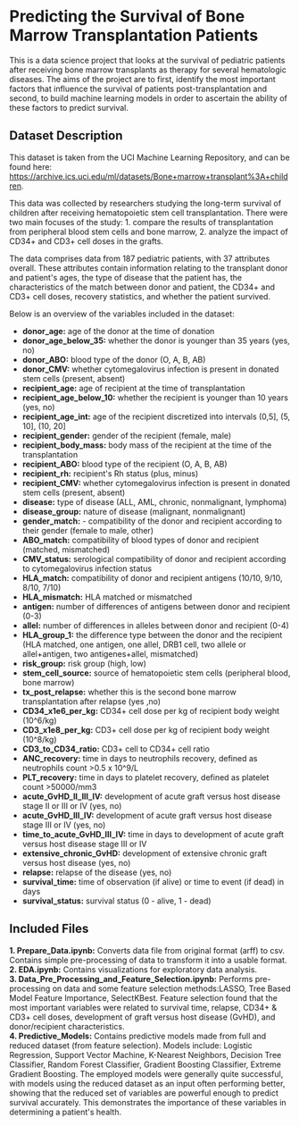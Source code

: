 # Predicting the Survival of Bone Marrow Transplantation Patients

This is a data science project that looks at the survival of pediatric patients after receiving bone marrow transplants as therapy for several hematologic diseases. The aims of the project are to first, identify the most important factors that influence the survival of patients post-transplantation and second, to build machine learning models in order to ascertain the ability of these factors to predict survival. 

## Dataset Description

This dataset is taken from the UCI Machine Learning Repository, and can be found here: https://archive.ics.uci.edu/ml/datasets/Bone+marrow+transplant%3A+children. 

This data was collected by researchers studying the long-term survival of children after receiving hematopoietic stem cell transplantation. There were two main focuses of the study: 1. compare the results of transplantation from peripheral blood stem cells and bone marrow, 2. analyze the impact of CD34+ and CD3+ cell doses in the grafts. 

The data comprises data from 187 pediatric patients, with 37 attributes overall. These attributes contain information relating to the transplant donor and patient's ages, the type of disease that the patient has, the characteristics of the match between donor and patient, the CD34+ and CD3+ cell doses, recovery statistics, and whether the patient survived.

Below is an overview of the variables included in the dataset:

- **donor_age:** age of the donor at the time of donation
- **donor_age_below_35:** whether the donor is younger than 35 years (yes, no)
- **donor_ABO:** blood type of the donor (O, A, B, AB)
- **donor_CMV:** whether cytomegalovirus infection is present in donated stem cells (present, absent)
- **recipient_age:** age of recipient at the time of transplantation
- **recipient_age_below_10:** whether the recipient is younger than 10 years (yes, no)
- **recipient_age_int:** age of the recipient discretized into intervals (0,5], (5, 10], (10, 20]
- **recipient_gender:** gender of the recipient (female, male)
- **recipient_body_mass:** body mass of the recipient at the time of the transplantation
- **recipient_ABO:** blood type of the recipient (O, A, B, AB)
- **recipient_rh:** recipient's Rh status (plus, minus)
- **recipient_CMV:** whether cytomegalovirus infection is present in donated stem cells (present, absent)
- **disease:** type of disease (ALL, AML, chronic, nonmalignant, lymphoma)
- **disease_group:** nature of disease (malignant, nonmalignant)
- **gender_match:** - compatibility of the donor and recipient according to their gender (female to male, other)
- **ABO_match:** compatibility of blood types of donor and recipient (matched, mismatched)
- **CMV_status:** serological compatibility of donor and recipient according to cytomegalovirus infection status
- **HLA_match:** compatibility of donor and recipient antigens (10/10, 9/10, 8/10, 7/10)
- **HLA_mismatch:** HLA matched or mismatched
- **antigen:** number of differences of antigens between donor and recipient (0-3)
- **allel:** number of differences in alleles between donor and recipient (0-4)
- **HLA_group_1:** the difference type between the donor and the recipient (HLA matched, one antigen, one allel, DRB1 cell, two allele or allel+antigen, two antigenes+allel, mismatched)
- **risk_group:** risk group (high, low)
- **stem_cell_source:** source of hematopoietic stem cells (peripheral blood, bone marrow)
- **tx_post_relapse:** whether this is the second bone marrow transplantation after relapse (yes ,no)
- **CD34_x1e6_per_kg:** CD34+ cell dose per kg of recipient body weight (10^6/kg)
- **CD3_x1e8_per_kg:** CD3+ cell dose per kg of recipient body weight (10^8/kg)
- **CD3_to_CD34_ratio:** CD3+ cell to CD34+ cell ratio
- **ANC_recovery:** time in days to neutrophils recovery, defined as neutrophils count >0.5 x 10^9/L
- **PLT_recovery:** time in days to platelet recovery, defined as platelet count >50000/mm3
- **acute_GvHD_II_III_IV:** development of acute graft versus host disease stage II or III or IV (yes, no)
- **acute_GvHD_III_IV:** development of acute graft versus host disease stage III or IV (yes, no)
- **time_to_acute_GvHD_III_IV:** time in days to development of acute graft versus host disease stage III or IV
- **extensive_chronic_GvHD:** development of extensive chronic graft versus host disease (yes, no)
- **relapse:** relapse of the disease (yes, no)
- **survival_time:** time of observation (if alive) or time to event (if dead) in days
- **survival_status:** survival status (0 - alive, 1 - dead)

## Included Files

**1. Prepare_Data.ipynb:** Converts data file from original format (arff) to csv. Contains simple pre-processing of data to transform it into a usable format.\
**2. EDA.ipynb:** Contains visualizations for exploratory data analysis.\
**3. Data_Pre_Processing_and_Feature_Selection.ipynb:** Performs pre-processing on data and some feature selection methods:LASSO, Tree Based Model Feature Importance, SelectKBest. Feature selection found that the most important variables were related to survival time, relapse, CD34+ & CD3+ cell doses, development of graft versus host disease (GvHD), and donor/recipient characteristics.\
**4. Predictive_Models:** Contains predictive models made from full and reduced dataset (from feature selection). Models include: Logistic Regression, Support Vector Machine, K-Nearest Neighbors, Decision Tree Classifier, Random Forest Classifier, Gradient Boosting Classifier, Extreme Gradient Boosting. The employed models were generally quite successful, with models using the reduced dataset as an input often performing better, showing that the reduced set of variables are powerful enough to predict survival accurately. This demonstrates the importance of these variables in determining a patient's health.
